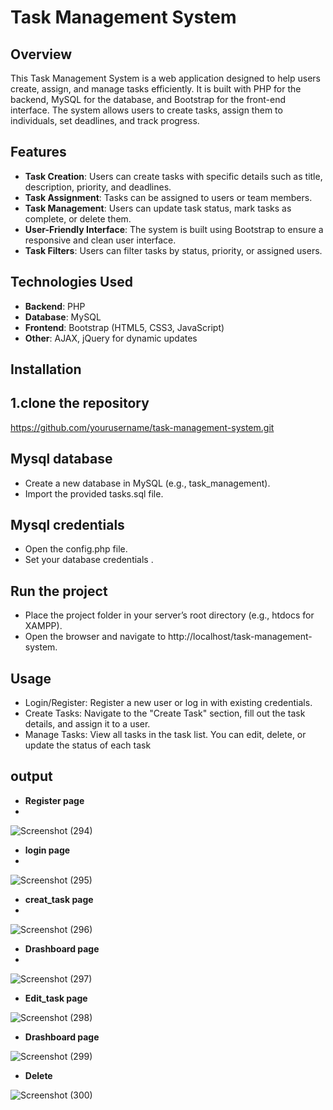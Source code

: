 # Task Management System

## Overview
This Task Management System is a web application designed to help users create, assign, and manage tasks efficiently. It is built with PHP for the backend, MySQL for the database, and Bootstrap for the front-end interface. The system allows users to create tasks, assign them to individuals, set deadlines, and track progress.

## Features
- **Task Creation**: Users can create tasks with specific details such as title, description, priority, and deadlines.
- **Task Assignment**: Tasks can be assigned to users or team members.
- **Task Management**: Users can update task status, mark tasks as complete, or delete them.
- **User-Friendly Interface**: The system is built using Bootstrap to ensure a responsive and clean user interface.
- **Task Filters**: Users can filter tasks by status, priority, or assigned users.
  
## Technologies Used
- **Backend**: PHP
- **Database**: MySQL
- **Frontend**: Bootstrap (HTML5, CSS3, JavaScript)
- **Other**: AJAX, jQuery for dynamic updates

## Installation 
## 1.clone the repository
https://github.com/yourusername/task-management-system.git
## Mysql database 
- Create a new database in MySQL (e.g., task_management).
- Import the provided tasks.sql file.
## Mysql credentials
- Open the config.php file.
- Set your database credentials .
<?php
$servername = "localhost";
$username = "root";
$password = "";
$dbname = "task_management";
?>
## Run the project
- Place the project folder in your server’s root directory (e.g., htdocs for XAMPP).
- Open the browser and navigate to http://localhost/task-management-system.
## Usage
- Login/Register: Register a new user or log in with existing credentials.
- Create Tasks: Navigate to the "Create Task" section, fill out the task details, and assign it to a user.
- Manage Tasks: View all tasks in the task list. You can edit, delete, or update the status of each task
## output
- **Register page**
- 
![Screenshot (294)](https://github.com/user-attachments/assets/6484a54d-e066-4844-b4d8-d35fb07c1342)

- **login page**
- 
![Screenshot (295)](https://github.com/user-attachments/assets/e4b5905c-e6f3-4e8c-bb21-3d5a1b40c5e9)

- **creat_task page**
- 
![Screenshot (296)](https://github.com/user-attachments/assets/5663014e-c7ab-4ffe-8d46-01c2dd274fe3)

- **Drashboard page**
- 
![Screenshot (297)](https://github.com/user-attachments/assets/b108fd4c-a7f9-4aff-922e-fa8c379ed1c9)

- **Edit_task page**
  
![Screenshot (298)](https://github.com/user-attachments/assets/08f75f12-3b0f-41a6-bae5-85e5977d6cb1)

- **Drashboard page**
  
![Screenshot (299)](https://github.com/user-attachments/assets/5e3aee7f-8e25-499a-a450-2c02a266dfa4)

- **Delete**
  
![Screenshot (300)](https://github.com/user-attachments/assets/d193d9d1-90ad-4eda-8560-14ad1c968d36)
